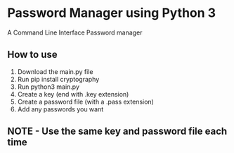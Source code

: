 # Password Manager using Python 3

A Command Line Interface Password manager

## How to use
1. Download the main.py file
2. Run pip install cryptography
3. Run python3 main.py
4. Create a key (end with .key extension)
5. Create a password file (with a .pass extension)
6. Add any passwords you want

## NOTE - Use the same key and password file each time
